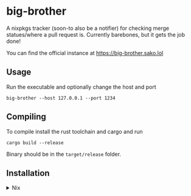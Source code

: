 # big-brother
A nixpkgs tracker (soon-to also be a notifier) for checking merge statues/where a pull request is.
Currently barebones, but it gets the job done!

You can find the official instance at https://big-brother.sako.lol

## Usage
Run the executable and optionally change the host and port
```
big-brother --host 127.0.0.1 --port 1234
```

## Compiling
To compile install the rust toolchain and cargo and run
```
cargo build --release
```
Binary should be in the `target/release` folder.

## Installation
<details>
<summary>Nix</summary>
<br>
Add the flake as an input 

```nix
inputs = {
  big-brother.url = "github:snugnug/big-brother";
};
```

and then use it in your configuration.nix as so

```nix
  imports = [inputs.big-brother.nixosModules.default];
  
  services.big-brother = {
	  enable = true;
      port = 43523;
      environmentFile = "/srv/secrets/big-brother.env";
    };
  };
```

</details>

